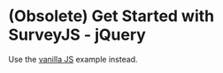 # (Obsolete) Get Started with SurveyJS - jQuery

Use the [vanilla JS](../html-css-js/) example instead.